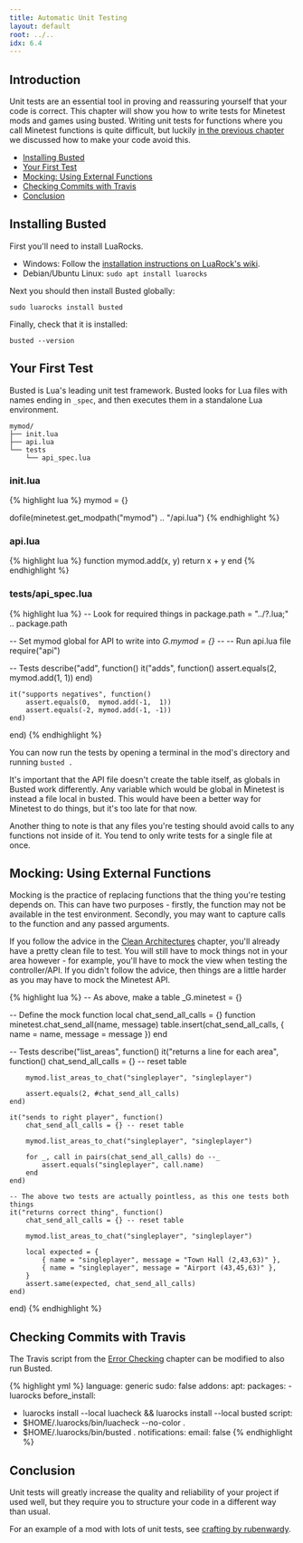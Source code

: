 ```yaml
---
title: Automatic Unit Testing
layout: default
root: ../..
idx: 6.4
---
```


## Introduction

Unit tests are an essential tool in proving and reassuring yourself that your code
is correct. This chapter will show you how to write tests for Minetest mods and
games using busted. Writing unit tests for functions where you call Minetest
functions is quite difficult, but luckily [in the previous chapter](clean_arch.html)
 we discussed how to make your code avoid this.

* [Installing Busted](#installing-busted)
* [Your First Test](#your-first-test)
* [Mocking: Using External Functions](#mocking-using-external-functions)
* [Checking Commits with Travis](#checking-commits-with-travis)
* [Conclusion](#conclusion)

## Installing Busted

First you'll need to install LuaRocks.

* Windows: Follow the [installation instructions on LuaRock's wiki](https://github.com/luarocks/luarocks/wiki/Installation-instructions-for-Windows).
* Debian/Ubuntu Linux: `sudo apt install luarocks`

Next you should then install Busted globally:

    sudo luarocks install busted

Finally, check that it is installed:

    busted --version


## Your First Test

Busted is Lua's leading unit test framework. Busted looks for Lua files with
names ending in `_spec`, and then executes them in a standalone Lua environment.

    mymod/
    ├── init.lua
    ├── api.lua
    └── tests
        └── api_spec.lua


### init.lua

{% highlight lua %}
mymod = {}

dofile(minetest.get_modpath("mymod") .. "/api.lua")
{% endhighlight %}



### api.lua

{% highlight lua %}
function mymod.add(x, y)
    return x + y
end
{% endhighlight %}

### tests/api_spec.lua

{% highlight lua %}
-- Look for required things in
package.path = "../?.lua;" .. package.path

-- Set mymod global for API to write into
_G.mymod = {} --_
-- Run api.lua file
require("api")

-- Tests
describe("add", function()
    it("adds", function()
        assert.equals(2, mymod.add(1, 1))
    end)

    it("supports negatives", function()
        assert.equals(0,  mymod.add(-1,  1))    
        assert.equals(-2, mymod.add(-1, -1))
    end)
end)
{% endhighlight %}

You can now run the tests by opening a terminal in the mod's directory and
running `busted .`

It's important that the API file doesn't create the table itself, as globals in
Busted work differently. Any variable which would be global in Minetest is instead
a file local in busted. This would have been a better way for Minetest to do things,
but it's too late for that now.

Another thing to note is that any files you're testing should avoid calls to any
functions not inside of it. You tend to only write tests for a single file at once.


## Mocking: Using External Functions

Mocking is the practice of replacing functions that the thing you're testing depends
on. This can have two purposes - firstly, the function may not be available in the
test environment. Secondly, you may want to capture calls to the function and any
passed arguments.

If you follow the advice in the [Clean Architectures](clean_arch.html) chapter,
you'll already have a pretty clean file to test. You will still have to mock
things not in your area however - for example, you'll have to mock the view when
testing the controller/API. If you didn't follow the advice, then things are a
little harder as you may have to mock the Minetest API.

{% highlight lua %}
-- As above, make a table
_G.minetest = {}

-- Define the mock function
local chat_send_all_calls = {}
function minetest.chat_send_all(name, message)
    table.insert(chat_send_all_calls, { name = name, message = message })
end

-- Tests
describe("list_areas", function()
    it("returns a line for each area", function()
        chat_send_all_calls = {} -- reset table

        mymod.list_areas_to_chat("singleplayer", "singleplayer")

        assert.equals(2, #chat_send_all_calls)
    end)

    it("sends to right player", function()
        chat_send_all_calls = {} -- reset table

        mymod.list_areas_to_chat("singleplayer", "singleplayer")

        for _, call in pairs(chat_send_all_calls) do --_
            assert.equals("singleplayer", call.name)
        end
    end)

    -- The above two tests are actually pointless, as this one tests both things
    it("returns correct thing", function()
        chat_send_all_calls = {} -- reset table

        mymod.list_areas_to_chat("singleplayer", "singleplayer")

        local expected = {
            { name = "singleplayer", message = "Town Hall (2,43,63)" },
            { name = "singleplayer", message = "Airport (43,45,63)" },
        }
        assert.same(expected, chat_send_all_calls)
    end)
end)
{% endhighlight %}


## Checking Commits with Travis

The Travis script from the [Error Checking](luacheck.html)
chapter can be modified to also run Busted.

{% highlight yml %}
language: generic
sudo: false
addons:
  apt:
    packages:
    - luarocks
before_install:
  - luarocks install --local luacheck && luarocks install --local busted
script:
- $HOME/.luarocks/bin/luacheck --no-color .
- $HOME/.luarocks/bin/busted .
notifications:
  email: false
{% endhighlight %}


## Conclusion

Unit tests will greatly increase the quality and reliability of your project if used
well, but they require you to structure your code in a different way than usual.

For an example of a mod with lots of unit tests, see
[crafting by rubenwardy](https://github.com/rubenwardy/crafting).
